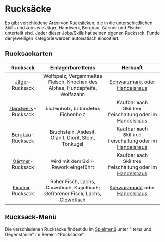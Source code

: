 # Rucksäcke

Es gibt verschiedene Arten von Rucksäcken, die in die unterschiedlichen Skills und Jobs wie Jäger, Handwerk, Bergbau, Gärtner und Fischer unterteilt sind. Jeder dieser Jobs/Skills hat seinen eigenen Rucksack. Funde der jeweiligen Kategorie werden automatisch einsortiert.

## Rucksackarten
| Rucksack | Einlagerbare Items | Herkunft |
|:-:|:-:|:-:|
| [Jäger](../../pages/nebenjobs/jagd.md)-Rucksack | Wolfspelz, Vergammeltes Fleisch, Knochen des Alphas, Hundepfeife, Wolfszahn | [Schwarzmarkt](../../pages/orte/schwarzmarkt.md) oder [Handelshaus](../../pages/gebäude/handelshaus.md) |
| [Handwerk](../../pages/skills/handwerk.md)-Rucksack | Eichenholz, Entrindetes Eichenholz | Kaufbar nach Skilltree freischaltung oder im [Handelshaus](../../pages/gebäude/handelshaus.md) |
| [Bergbau](../../pages/skills/bergbau.md)-Rucksack | Bruchstein, Andesit, Granit, Diorit, Stein, Tonkugel | Kaufbar nach Skilltree freischaltung oder im [Handelshaus](../../pages/gebäude/handelshaus.md) |
| [Gärtner](../../pages/skills/gärtner.md)-Rucksack | Wird mit dem Skill-Rework eingeführt | Kaufbar nach Skilltree freischaltung oder im [Handelshaus](../../pages/gebäude/handelshaus.md) | 
| [Fischer](../../pages/skills/fischer.md)-Rucksack | Roher Fisch, Lachs, Clownfisch, Kugelfisch; Gefrorener Fisch, Lachs, Clownfisch | [Schwarzmarkt](../../pages/orte/schwarzmarkt.md) oder [Handelshaus](../../pages/gebäude/handelshaus.md) |

## Rucksack-Menü
Die verschiedenen Rucksäcke findest du im [Spielmenü](../../pages/allgemein/spielmenü.md) unter "Items und Gegenstände" im Bereich "Rucksäcke".